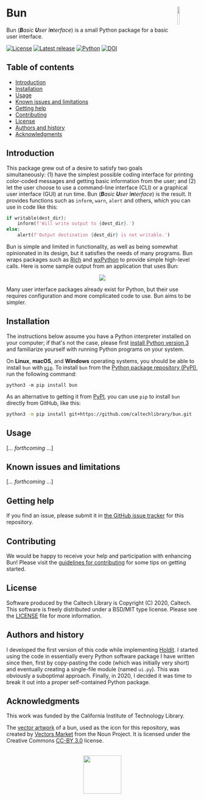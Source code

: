 Bun<img width="11%" align="right" src="https://github.com/caltechlibrary/bun/raw/main/.graphics/bun-icon.png">
===========================================================================

Bun (_**B**asic **U**ser I**n**terface_) is a small Python package for a basic user interface.

[![License](https://img.shields.io/badge/License-BSD%203--Clause-blue.svg?style=flat-square)](https://choosealicense.com/licenses/bsd-3-clause)
[![Latest release](https://img.shields.io/github/v/release/caltechlibrary/bun.svg?style=flat-square&color=b44e88)](https://github.com/caltechlibrary/bun/releases)
[![Python](https://img.shields.io/badge/Python-3.6+-brightgreen.svg?style=flat-square)](http://shields.io)
[![DOI](https://img.shields.io/badge/dynamic/json.svg?label=DOI&style=flat-square&color=lightgray&query=$.metadata.doi&uri=https://data.caltech.edu/api/record/1679)](https://data.caltech.edu/records/1679)


Table of contents
-----------------

* [Introduction](#introduction)
* [Installation](#installation)
* [Usage](#usage)
* [Known issues and limitations](#known-issues-and-limitations)
* [Getting help](#getting-help)
* [Contributing](#contributing)
* [License](#license)
* [Authors and history](#authors-and-history)
* [Acknowledgments](#authors-and-acknowledgments)


Introduction
------------

This package grew out of a desire to satisfy two goals simultaneously: (1) have the simplest possible coding interface for printing color-coded messages and getting basic information from the user; and (2) let the user choose to use a command-line interface (CLI) or a graphical user interface (GUI) at run time.  Bun (_**B**asic **U**ser I**n**terface_) is the result.  It provides functions such as `inform`, `warn`, `alert` and others, which you can use in code like this:

```python
if writable(dest_dir):
    inform(f'Will write output to {dest_dir}.')
else:
    alert(f'Output destination {dest_dir} is not writable.')
```

Bun is simple and limited in functionality, as well as being somewhat opinionated in its design, but it satisfies the needs of many programs.  Bun wraps packages such as [Rich](https://rich.readthedocs.io/en/latest/) and [wxPython](https://wxpython.org) to provide simple high-level calls.  Here is some sample output from an application that uses Bun:

<p align="center">
<img src="https://github.com/caltechlibrary/bun/raw/main/.graphics/cli-output-example.png">
</p>

Many user interface packages already exist for Python, but their use requires configuration and more complicated code to use.  Bun aims to be simpler. 


Installation
------------

The instructions below assume you have a Python interpreter installed on your computer; if that's not the case, please first [install Python version 3](INSTALL-Python3.md) and familiarize yourself with running Python programs on your system.

On **Linux**, **macOS**, and **Windows** operating systems, you should be able to install `bun` with [`pip`](https://pip.pypa.io/en/stable/installing/).  To install `bun` from the [Python package repository (PyPI)](https://pypi.org), run the following command:
```
python3 -m pip install bun
```

As an alternative to getting it from [PyPI](https://pypi.org), you can use `pip` to install `bun` directly from GitHub, like this:
```sh
python3 -m pip install git+https://github.com/caltechlibrary/bun.git
```
 

Usage
-----

[_... forthcoming ..._]


Known issues and limitations
----------------------------

[_... forthcoming ..._]


Getting help
------------

If you find an issue, please submit it in [the GitHub issue tracker](https://github.com/caltechlibrary/bun/issues) for this repository.


Contributing
------------

We would be happy to receive your help and participation with enhancing Bun!  Please visit the [guidelines for contributing](CONTRIBUTING.md) for some tips on getting started.


License
-------

Software produced by the Caltech Library is Copyright (C) 2020, Caltech.  This software is freely distributed under a BSD/MIT type license.  Please see the [LICENSE](LICENSE) file for more information.


Authors and history
---------------------------

I developed the first version of this code while implementing [Holdit](https://github.com/caltechlibrary/holdit).  I started using the code in essentially every Python software package I have written since then, first by copy-pasting the code (which was initially very short) and eventually creating a single-file module (named `ui.py`).  This was obviously a suboptimal approach.  Finally, in 2020, I decided it was time to break it out into a proper self-contained Python package.


Acknowledgments
---------------

This work was funded by the California Institute of Technology Library.

The [vector artwork](https://thenounproject.com/term/bun/1979298/) of a bun, used as the icon for this repository, was created by [Vectors Market](https://thenounproject.com/vectorsmarket/) from the Noun Project.  It is licensed under the Creative Commons [CC-BY 3.0](https://creativecommons.org/licenses/by/3.0/) license.

<div align="center">
  <br>
  <a href="https://www.caltech.edu">
    <img width="100" height="100" src="https://raw.githubusercontent.com/caltechlibrary/bun/main/.graphics/caltech-round.png">
  </a>
</div>

